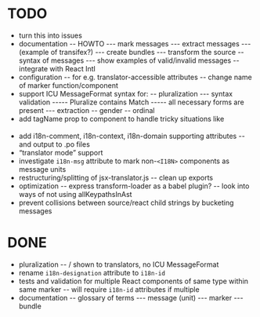 # TODO

- turn this into issues
- documentation
-- HOWTO
--- mark messages
--- extract messages
--- (example of transifex?)
--- create bundles
--- transform the source
-- syntax of messages
--- show examples of valid/invalid messages
-- integrate with React Intl
- configuration
-- for e.g. translator-accessible attributes
-- change name of marker function/component
- support ICU MessageFormat syntax for:
-- pluralization
--- syntax validation
----- Pluralize contains Match
----- all necessary forms are present
--- extraction
-- gender
-- ordinal
- add tagName prop to <I18N> component to handle tricky situations like <option>
- add i18n-comment, i18n-context, i18n-domain supporting attributes
-- and output to .po files
- “translator mode” support
- investigate `i18n-msg` attribute to mark non-`<I18N>` components as message units
- restructuring/splitting of jsx-translator.js
-- clean up exports
- optimization
-- express transform-loader as a babel plugin?
-- look into ways of not using allKeypathsInAst
- prevent collisions between source/react child strings by bucketing messages


# DONE

- pluralization
-- <Pluralize> / <Match> shown to translators, no ICU MessageFormat
- rename `i18n-designation` attribute to `i18n-id`
- tests and validation for multiple React components of same type within same marker
-- will require `i18n-id` attributes if multiple
- documentation
-- glossary of terms
--- message (unit)
--- marker
--- bundle
